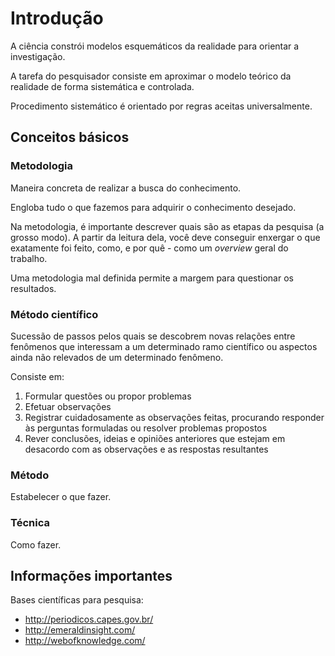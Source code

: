 # Introdução
A ciência constrói modelos esquemáticos da realidade para orientar a investigação.

A tarefa do pesquisador consiste em aproximar o modelo teórico da realidade de forma sistemática e controlada.

Procedimento sistemático é orientado por regras aceitas universalmente.

## Conceitos básicos
### Metodologia
Maneira concreta de realizar a busca do conhecimento.

Engloba tudo o que fazemos para adquirir o conhecimento desejado.

Na metodologia, é importante descrever quais são as etapas da pesquisa (a grosso modo). A partir da leitura dela, você deve conseguir enxergar o que exatamente foi feito, como, e por quê - como um *overview* geral do trabalho.

Uma metodologia mal definida permite a margem para questionar os resultados.

### Método científico
Sucessão de passos pelos quais se descobrem novas relações entre fenômenos que interessam a um determinado ramo científico ou aspectos ainda não relevados de um determinado fenômeno.

Consiste em:

1. Formular questões ou propor problemas
2. Efetuar observações
3. Registrar cuidadosamente as observações feitas, procurando responder às perguntas formuladas ou resolver problemas propostos
4. Rever conclusões, ideias e opiniões anteriores que estejam em desacordo com as observações e as respostas resultantes

### Método
Estabelecer o que fazer.

### Técnica
Como fazer.

## Informações importantes
Bases científicas para pesquisa:

* http://periodicos.capes.gov.br/
* http://emeraldinsight.com/
* http://webofknowledge.com/
